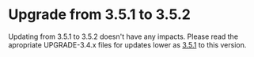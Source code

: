 # Upgrade from 3.5.1 to 3.5.2

Updating from 3.5.1 to 3.5.2 doesn't have any impacts. Please read the apropriate UPGRADE-3.4.x files for updates lower as [3.5.1](UPGRADE-3.5.1.md) to this version.

